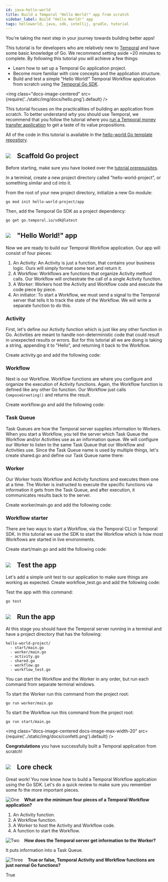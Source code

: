 ```yaml
---
id: java-hello-world
title: Build a Temporal "Hello World!" app from scratch
sidebar_label: Build "Hello World!" app
tags: helloworld, java, sdk, intellij, gradle, tutorial
---
```


You're taking the next step in your journey towards building better apps!

This tutorial is for developers who are relatively new to [Temporal](/docs/overview) and have some basic knowledge of Go. We recommend setting aside ~20 minutes to complete. By following this tutorial you will achieve a few things:

- Learn how to set up a Temporal Go application project.
- Become more familiar with core concepts and the application structure.
- Build and test a simple "Hello World!" Temporal Workflow application from scratch using the [Temporal Go SDK](https://github.com/temporalio/sdk-go).

<img class="docs-image-centered" src={require('../static/img/docs/hello.png').default} />

This tutorial focuses on the practicalities of building an application from scratch. To better understand *why* you should use Temporal, we recommend that you follow the tutorial where you [run a Temporal money transfer application](/docs/go-run-your-first-app) to get a taste of its value propositions.

All of the code in this tutorial is available in the [hello-world Go template repository](https://github.com/temporalio/hello-world-project-template-go).

## ![](/img/docs/harbor-crane.png) &nbsp;&nbsp; Scaffold Go project

Before starting, make sure you have looked over the [tutorial prerequisites](/docs/go-sdk-tutorial-prerequisites).

In a terminal, create a new project directory called "hello-world-project", or something similar and cd into it.

From the root of your new project directory, initialize a new Go module:

```
go mod init hello-world-project/app
```

Then, add the Temporal Go SDK as a project dependency:

```
go get go.temporal.io/sdk@latest
```

## ![](/img/docs/apps.png) &nbsp;&nbsp; "Hello World!" app

Now we are ready to build our Temporal Workflow application. Our app will consist of four pieces:

1. An Activity: An Activity is just a function, that contains your business logic. Ours will simply format some text and return it.
2. A Workflow: Workflows are functions that organize Activity method calls. Our Workflow will orchestrate the call of a single Activity function.
3. A Worker: Workers host the Activity and Workflow code and execute the code piece by piece.
4. An initiator: To start a Workflow, we must send a signal to the Temporal server that tells it to track the state of the Workflow. We will write a separate function to do this.

### Activity

First, let's define our Activity function which is just like any other function in Go. Activities are meant to handle non-deterministic code that could result in unexpected results or errors. But for this tutorial all we are doing is taking a string, appending it to "Hello", and returning it back to the Workflow.

Create activity.go and add the following code:

<!--SNIPSTART hello-world-project-template-go-activity-->
<!--SNIPEND-->

### Workflow

Next is our Workflow. Workflow functions are where you configure and organize the execution of Activity functions. Again, the Workflow function is defined like any other Go function. Our Workflow just calls `ComposeGreeting()` and returns the result.

Create workflow.go and add the following code:

<!--SNIPSTART hello-world-project-template-go-workflow-->
<!--SNIPEND-->

### Task Queue

Task Queues are how the Temporal server supplies information to Workers. When you start a Workflow, you tell the server which Task Queue the Workflow and/or Activities use as an information queue. We will configure our Worker to listen to the same Task Queue that our Workflow and Activities use. Since the Task Queue name is used by multiple things, let's create shared.go and define our Task Queue name there:

<!--SNIPSTART hello-world-project-template-go-shared-->
<!--SNIPEND-->

### Worker

Our Worker hosts Workflow and Activity functions and executes them one at a time. The Worker is instructed to execute the specific functions via information it gets from the Task Queue, and after execution, it communicates results back to the server.

Create worker/main.go and add the following code:

<!--SNIPSTART hello-world-project-template-go-worker-->
<!--SNIPEND-->

### Workflow starter

There are two ways to start a Workflow, via the Temporal CLI or Temporal SDK. In this tutorial we use the SDK to start the Workflow which is how most Workflows are started in live environments.

Create start/main.go and add the following code:

<!--SNIPSTART hello-world-project-template-go-start-workflow-->
<!--SNIPEND-->

##  ![](/img/docs/check.png) &nbsp;&nbsp; Test the app

Let's add a simple unit test to our application to make sure things are working as expected. Create workflow_test.go and add the following code:

<!--SNIPSTART hello-world-project-template-go-workflow-test-->
<!--SNIPEND-->

Test the app with this command:

```
go test
```

## ![](/img/docs/running.png) &nbsp;&nbsp; Run the app

At this stage you should have the Temporal server running in a terminal and have a project directory that has the following:

```
hello-world-project/
  - start/main.go
  - worker/main.go
  - activity.go
  - shared.go
  - workflow.go
  - workflow_test.go
```

You can start the Workflow and the Worker in any order, but run each command from separate terminal windows.

To start the Worker run this command from the project root:

```
go run worker/main.go
```

To start the Workflow run this command from the project root:

```
go run start/main.go
```

<img class="docs-image-centered docs-image-max-width-20" src={require('../static/img/docs/confetti.png').default} />

**Congratulations** you have successfully built a Temporal application from scratch!

## ![](/img/docs/wisdom.png) &nbsp;&nbsp; Lore check

Great work! You now know how to build a Temporal Workflow application using the Go SDK. Let's do a quick review to make sure you remember some fo the more important pieces.

![One](/img/docs/one.png) &nbsp;&nbsp; **What are the minimum four pieces of a Temporal Workflow application?**

1. An Activity function.
2. A Workflow function.
3. A Worker to host the Activity and Workflow code.
4. A function to start the Workflow.

![Two](/img/docs/two.png) &nbsp;&nbsp; **How does the Temporal server get information to the Worker?**

It puts information into a Task Queue.

![Three](/img/docs/three.png) &nbsp;&nbsp; **True or false, Temporal Activity and Workflow functions are just normal Go functions?**

True
